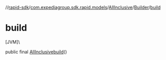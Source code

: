 //[rapid-sdk](../../../../index.md)/[com.expediagroup.sdk.rapid.models](../../index.md)/[AllInclusive](../index.md)/[Builder](index.md)/[build](build.md)

# build

[JVM]\

public final [AllInclusive](../index.md)[build](build.md)()
